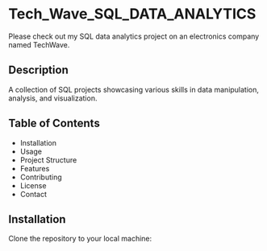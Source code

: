 # Tech_Wave_SQL_DATA_ANALYTICS
Please check out my SQL data analytics project on an electronics company named TechWave.
## Description
A collection of SQL projects showcasing various skills in data manipulation, analysis, and visualization.

## Table of Contents
- Installation
- Usage
- Project Structure
- Features
- Contributing
- License
- Contact

## Installation
Clone the repository to your local machine:
